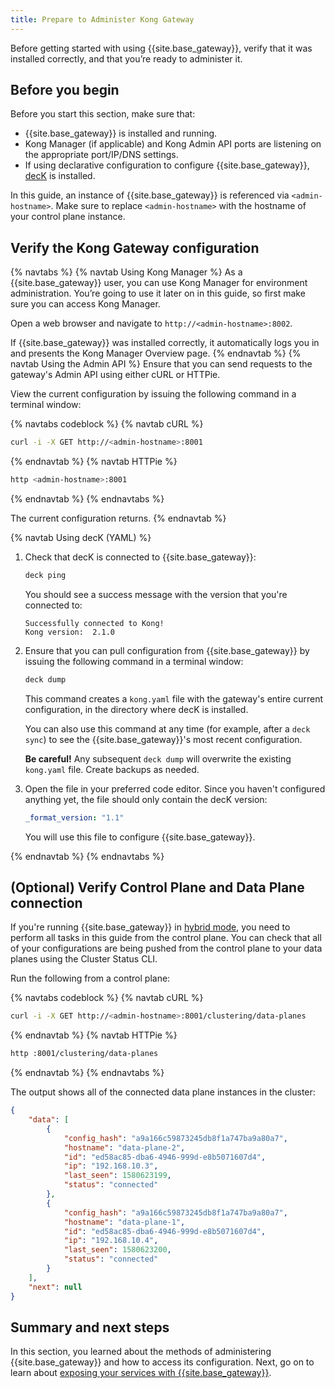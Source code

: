 ```yaml
---
title: Prepare to Administer Kong Gateway
---
```


Before getting started with using {{site.base_gateway}}, verify that it was
installed correctly, and that you’re ready to administer it.

## Before you begin

Before you start this section, make sure that:

* {{site.base_gateway}} is installed and running.
* Kong Manager (if applicable) and Kong Admin API ports are listening on the
appropriate port/IP/DNS settings.
* If using declarative configuration to configure {{site.base_gateway}},
[decK](/deck/latest/installation) is installed.

In this guide, an instance of {{site.base_gateway}} is referenced via
`<admin-hostname>`. Make sure to replace `<admin-hostname>` with the hostname
of your control plane instance.

## Verify the Kong Gateway configuration
{% navtabs %}
{% navtab Using Kong Manager %}
As a {{site.base_gateway}} user, you can use Kong Manager for environment
administration. You’re going to use it later on in this guide, so first make 
sure you can access Kong Manager.

Open a web browser and navigate to `http://<admin-hostname>:8002`.

If {{site.base_gateway}} was installed correctly, it automatically logs you
in and presents the Kong Manager Overview page.
{% endnavtab %}
{% navtab Using the Admin API %}
Ensure that you can send requests to the gateway's Admin API using either cURL
or HTTPie.

View the current configuration by issuing the following command in a terminal
window:

<!-- codeblock tabs -->
{% navtabs codeblock %}
{% navtab cURL %}
```bash
curl -i -X GET http://<admin-hostname>:8001
```
{% endnavtab %}
{% navtab HTTPie %}
```bash
http <admin-hostname>:8001
```
{% endnavtab %}
{% endnavtabs %}
<!-- end codeblock tabs -->

The current configuration returns.
{% endnavtab %}

{% navtab Using decK (YAML) %}

1. Check that decK is connected to {{site.base_gateway}}:

    ``` bash
    deck ping
    ```

    You should see a success message with the version that you're
    connected to:
    ```
    Successfully connected to Kong!
    Kong version:  2.1.0
    ```

2. Ensure that you can pull configuration from {{site.base_gateway}} by issuing
the following command in a terminal window:

    ``` bash
    deck dump
    ```

    This command creates a `kong.yaml` file with the gateway's entire current
    configuration, in the directory where decK is installed.

    You can also use this command at any time (for example, after a `deck sync`)
    to see the {{site.base_gateway}}'s most recent configuration.

    <div class="alert alert-warning">

    <strong>Be careful!</strong> Any subsequent <code>deck dump</code> will
    overwrite the existing <code>kong.yaml</code> file. Create backups as needed.
    </div>

3. Open the file in your preferred code editor. Since you haven't configured
anything yet, the file should only contain the decK version:

    ``` yaml
    _format_version: "1.1"
    ```

    You will use this file to configure {{site.base_gateway}}.

{% endnavtab %}
{% endnavtabs %}

## (Optional) Verify Control Plane and Data Plane connection

If you're running {{site.base_gateway}} in [hybrid mode](/gateway/{{page.kong_version}}/plan-and-deploy/hybrid-mode/), 
you need to perform all tasks in this guide from the control plane. You can check
that all of your configurations are being pushed from the control plane to your
data planes using the Cluster Status CLI.

Run the following from a control plane:

<!-- codeblock tabs -->
{% navtabs codeblock %}
{% navtab cURL %}
```bash
curl -i -X GET http://<admin-hostname>:8001/clustering/data-planes
```
{% endnavtab %}
{% navtab HTTPie %}
```bash
http :8001/clustering/data-planes
```
{% endnavtab %}
{% endnavtabs %}
<!-- end codeblock tabs -->
The output shows all of the connected data plane instances in the cluster:

```json
{
    "data": [
        {
            "config_hash": "a9a166c59873245db8f1a747ba9a80a7",
            "hostname": "data-plane-2",
            "id": "ed58ac85-dba6-4946-999d-e8b5071607d4",
            "ip": "192.168.10.3",
            "last_seen": 1580623199,
            "status": "connected"
        },
        {
            "config_hash": "a9a166c59873245db8f1a747ba9a80a7",
            "hostname": "data-plane-1",
            "id": "ed58ac85-dba6-4946-999d-e8b5071607d4",
            "ip": "192.168.10.4",
            "last_seen": 1580623200,
            "status": "connected"
        }
    ],
    "next": null
}
```

## Summary and next steps

In this section, you learned about the methods of administering
{{site.base_gateway}} and how to access its configuration. Next, go on to
learn about [exposing your services with {{site.base_gateway}}](/gateway/{{page.kong_version}}/get-started/comprehensive/expose-services).
